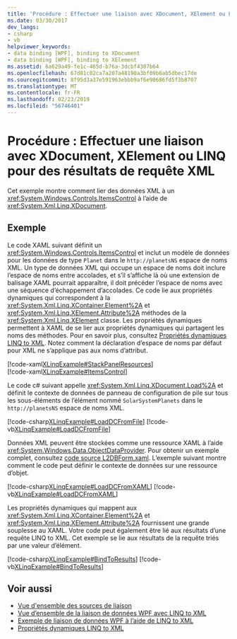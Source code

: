 ```yaml
---
title: 'Procédure : Effectuer une liaison avec XDocument, XElement ou LINQ pour des résultats de requête XML'
ms.date: 03/30/2017
dev_langs:
- csharp
- vb
helpviewer_keywords:
- data binding [WPF], binding to XDocument
- data binding [WPF], binding to XElement
ms.assetid: 6a629a49-fe1c-465d-b76a-3dcbf4307b64
ms.openlocfilehash: 67d81c02ca7a207a48190a3bf09b6ab5dbec17de
ms.sourcegitcommit: 8f95d3a37e591963ebbb9af6e90686fd5f3b8707
ms.translationtype: MT
ms.contentlocale: fr-FR
ms.lasthandoff: 02/23/2019
ms.locfileid: "56746401"
---
```

# <a name="how-to-bind-to-xdocument-xelement-or-linq-for-xml-query-results"></a>Procédure : Effectuer une liaison avec XDocument, XElement ou LINQ pour des résultats de requête XML
Cet exemple montre comment lier des données XML à un <xref:System.Windows.Controls.ItemsControl> à l’aide de <xref:System.Xml.Linq.XDocument>.  
  
## <a name="example"></a>Exemple  
 Le code XAML suivant définit un <xref:System.Windows.Controls.ItemsControl> et inclut un modèle de données pour les données de type `Planet` dans le `http://planetsNS` espace de noms XML. Un type de données XML qui occupe un espace de noms doit inclure l’espace de noms entre accolades, et s’il s’affiche là où une extension de balisage XAML pourrait apparaître, il doit précéder l’espace de noms avec une séquence d’échappement d’accolades. Ce code lie aux propriétés dynamiques qui correspondent à la <xref:System.Xml.Linq.XContainer.Element%2A> et <xref:System.Xml.Linq.XElement.Attribute%2A> méthodes de la <xref:System.Xml.Linq.XElement> classe. Les propriétés dynamiques permettent à XAML de se lier aux propriétés dynamiques qui partagent les noms des méthodes. Pour en savoir plus, consultez [Propriétés dynamiques LINQ to XML](/visualstudio/designers/linq-to-xml-dynamic-properties). Notez comment la déclaration d’espace de noms par défaut pour XML ne s’applique pas aux noms d’attribut.  
  
 [!code-xaml[XLinqExample#StackPanelResources](../../../../samples/snippets/csharp/VS_Snippets_Wpf/XLinqExample/CSharp/Window1.xaml#stackpanelresources)]  
[!code-xaml[XLinqExample#ItemsControl](../../../../samples/snippets/csharp/VS_Snippets_Wpf/XLinqExample/CSharp/Window1.xaml#itemscontrol)]  
  
 Le code c# suivant appelle <xref:System.Xml.Linq.XDocument.Load%2A> et définit le contexte de données de panneau de configuration de pile sur tous les sous-éléments de l’élément nommé `SolarSystemPlanets` dans le `http://planetsNS` espace de noms XML.  
  
 [!code-csharp[XLinqExample#LoadDCFromFile](../../../../samples/snippets/csharp/VS_Snippets_Wpf/XLinqExample/CSharp/Window1.xaml.cs#loaddcfromfile)]
 [!code-vb[XLinqExample#LoadDCFromFile](../../../../samples/snippets/visualbasic/VS_Snippets_Wpf/XLinqExample/visualbasic/window1.xaml.vb#loaddcfromfile)]  
  
 Données XML peuvent être stockées comme une ressource XAML à l’aide <xref:System.Windows.Data.ObjectDataProvider>. Pour obtenir un exemple complet, consultez [code source L2DBForm.xaml](/visualstudio/designers/l2dbform-xaml-source-code). L’exemple suivant montre comment le code peut définir le contexte de données sur une ressource d’objet.  
  
 [!code-csharp[XLinqExample#LoadDCFromXAML](../../../../samples/snippets/csharp/VS_Snippets_Wpf/XLinqExample/CSharp/Window1.xaml.cs#loaddcfromxaml)]
 [!code-vb[XLinqExample#LoadDCFromXAML](../../../../samples/snippets/visualbasic/VS_Snippets_Wpf/XLinqExample/visualbasic/window1.xaml.vb#loaddcfromxaml)]  
  
 Les propriétés dynamiques qui mappent aux <xref:System.Xml.Linq.XContainer.Element%2A> et <xref:System.Xml.Linq.XElement.Attribute%2A> fournissent une grande souplesse au XAML. Votre code peut également être lié aux résultats d’une requête LINQ to XML. Cet exemple se lie aux résultats de la requête triés par une valeur d’élément.  
  
 [!code-csharp[XLinqExample#BindToResults](../../../../samples/snippets/csharp/VS_Snippets_Wpf/XLinqExample/CSharp/Window1.xaml.cs#bindtoresults)]
 [!code-vb[XLinqExample#BindToResults](../../../../samples/snippets/visualbasic/VS_Snippets_Wpf/XLinqExample/visualbasic/window1.xaml.vb#bindtoresults)]  
  
## <a name="see-also"></a>Voir aussi
- [Vue d'ensemble des sources de liaison](../../../../docs/framework/wpf/data/binding-sources-overview.md)
- [Vue d’ensemble de la liaison de données WPF avec LINQ to XML](/visualstudio/designers/wpf-data-binding-with-linq-to-xml-overview)
- [Exemple de liaison de données WPF à l’aide de LINQ to XML](/visualstudio/designers/wpf-data-binding-using-linq-to-xml-example)
- [Propriétés dynamiques LINQ to XML](/visualstudio/designers/linq-to-xml-dynamic-properties)
